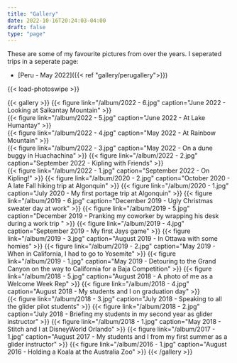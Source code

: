 ```yaml
---
title: "Gallery"
date: 2022-10-16T20:24:03-04:00
draft: false
type: "page"
---
```


These are some of my favourite pictures from over the years. I seperated trips in a seperate page:

- [Peru - May 2022]({{< ref "gallery/perugallery">}})

{{< load-photoswipe >}}

{{< gallery >}}
    {{< figure link="/album/2022 - 6.jpg" caption="June 2022 - Looking at Salkantay Mountain" >}}  
    {{< figure link="/album/2022 - 5.jpg" caption="June 2022 - At Lake Humantay" >}}  
    {{< figure link="/album/2022 - 4.jpg" caption="May 2022 - At Rainbow Mountain" >}}  
    {{< figure link="/album/2022 - 3.jpg" caption="May 2022 - On a dune buggy in Huachachina" >}}
    {{< figure link="/album/2022 - 2.jpg" caption="September 2022 - Kipling with Friends" >}}    
    {{< figure link="/album/2022 - 1.jpg" caption="September 2022 - On Kipling!" >}}
    {{< figure link="/album/2020 - 2.jpg" caption="October 2020 - A late Fall hiking trip at Algonquin" >}}
    {{< figure link="/album/2020 - 1.jpg" caption="July 2020 - My first portage trip at Algonquin" >}}
    {{< figure link="/album/2019 - 6.jpg" caption="December 2019 - Ugly Christmas sweater day at work" >}}
    {{< figure link="/album/2019 - 5.jpg" caption="December 2019 - Pranking my coworker by wrapping his desk during a work trip " >}}
    {{< figure link="/album/2019 - 4.jpg" caption="September 2019 - My first Jays game" >}}
    {{< figure link="/album/2019 - 3.jpg" caption="August 2019 - In Ottawa with some homies" >}}
    {{< figure link="/album/2019 - 2.jpg" caption="May 2019 - When in California,  I had to go to Yosemite" >}}
    {{< figure link="/album/2019 - 1.jpg" caption="May 2019 - Detouring to the Grand Canyon on the way to California for a Baja Competition" >}}
    {{< figure link="/album/2018 - 5.jpg" caption="August 2018 - A photo of me as a Welcome Week Rep" >}}
    {{< figure link="/album/2018 - 4.jpg" caption="August 2018 - My students and I on graduation day" >}}        
    {{< figure link="/album/2018 - 3.jpg" caption="July 2018 - Speaking to all the glider pilot students" >}}
    {{< figure link="/album/2018 - 2.jpg" caption="July 2018 - Briefing my students in my second year as glider instructor" >}}
    {{< figure link="/album/2018 - 1.jpg" caption="May 2018 - Stitch and I at DisneyWorld Orlando" >}}
    {{< figure link="/album/2017 - 1.jpg" caption="August 2017 - My students and I from my first summer as a glider instructor" >}}
    {{< figure link="/album/2016 - 1.jpg" caption="August 2016 - Holding a Koala at the Australia Zoo" >}}
{{< /gallery >}}